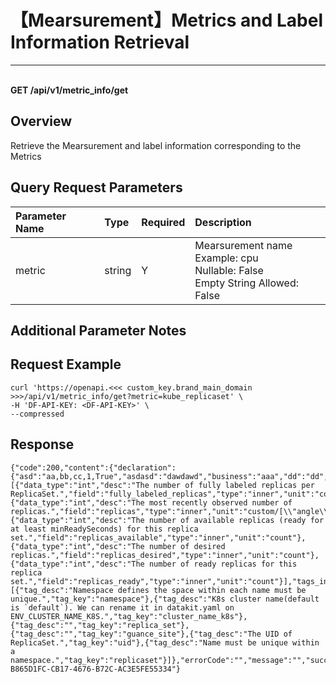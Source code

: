 # 【Mearsurement】Metrics and Label Information Retrieval

---

<br />**GET /api/v1/metric_info/get**

## Overview
Retrieve the Mearsurement and label information corresponding to the Metrics



## Query Request Parameters

| Parameter Name        | Type     | Required   | Description              |
|:-------------------|:-------|:-------|:----------------|
| metric | string | Y | Mearsurement name<br>Example: cpu <br>Nullable: False <br>Empty String Allowed: False <br> |


## Additional Parameter Notes



## Request Example
```shell
curl 'https://openapi.<<< custom_key.brand_main_domain >>>/api/v1/metric_info/get?metric=kube_replicaset' \
-H 'DF-API-KEY: <DF-API-KEY>' \
--compressed
```



## Response
```shell
{"code":200,"content":{"declaration":{"asd":"aa,bb,cc,1,True","asdasd":"dawdawd","business":"aaa","dd":"dd","fawf":"afawf","organization":"64fe7b4062f74d0007b46676"},"metric_fields_info":[{"data_type":"int","desc":"The number of fully labeled replicas per ReplicaSet.","field":"fully_labeled_replicas","type":"inner","unit":"count"},{"data_type":"int","desc":"The most recently observed number of replicas.","field":"replicas","type":"inner","unit":"custom/[\\"angle\\",\\"rad\\"]"},{"data_type":"int","desc":"The number of available replicas (ready for at least minReadySeconds) for this replica set.","field":"replicas_available","type":"inner","unit":"count"},{"data_type":"int","desc":"The number of desired replicas.","field":"replicas_desired","type":"inner","unit":"count"},{"data_type":"int","desc":"The number of ready replicas for this replica set.","field":"replicas_ready","type":"inner","unit":"count"}],"tags_info":[{"tag_desc":"Namespace defines the space within each name must be unique.","tag_key":"namespace"},{"tag_desc":"K8s cluster name(default is `default`). We can rename it in datakit.yaml on ENV_CLUSTER_NAME_K8S.","tag_key":"cluster_name_k8s"},{"tag_desc":"","tag_key":"replica_set"},{"tag_desc":"","tag_key":"guance_site"},{"tag_desc":"The UID of ReplicaSet.","tag_key":"uid"},{"tag_desc":"Name must be unique within a namespace.","tag_key":"replicaset"}]},"errorCode":"","message":"","success":true,"traceId":"TRACE-B865D1FC-CB17-4676-B72C-AC3E5FE55334"} 
```
